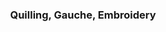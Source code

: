 ---
class: "col-sm-6 col-md-4 grid-item studio_art"
image: assets/images/portfolio/studio_art/how_to_get_over_there/008.jpg
link: "discipline/studio_art_projects.html#how_to_get_over_there"
focus: Media Exploration
name: How To Get Over There
description: The same design replicated four times across different substrate and media.

divid: how_to_get_over_there
title: <h3>Quilling, Gauche, Embroidery</h3>
description_long: <p>Experiments with different materials and media.</p>
imagelinks: 
  - /assets/images/portfolio/studio_art/how_to_get_over_there/008.jpg
  - /assets/images/portfolio/studio_art/how_to_get_over_there/009.jpg
  - /assets/images/portfolio/studio_art/how_to_get_over_there/010.jpg
  - /assets/images/portfolio/studio_art/how_to_get_over_there/011.jpg
images: 
  - /assets/images/portfolio/studio_art/how_to_get_over_there/008.jpg
  - /assets/images/portfolio/studio_art/how_to_get_over_there/009.jpg
  - /assets/images/portfolio/studio_art/how_to_get_over_there/010.jpg
  - /assets/images/portfolio/studio_art/how_to_get_over_there/011.jpg
foci: 
  - Materials and Media

---